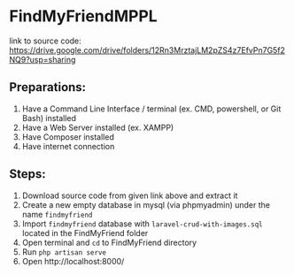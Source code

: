 # FindMyFriendMPPL

link to source code: https://drive.google.com/drive/folders/12Rn3MrztajLM2pZS4z7EfvPn7G5f2NQ9?usp=sharing

## Preparations:
1. Have a Command Line Interface / terminal (ex. CMD, powershell, or Git Bash) installed
2. Have a Web Server installed (ex. XAMPP)
3. Have Composer installed
4. Have internet connection

## Steps:
1. Download source code from given link above and extract it
2. Create a new empty database in mysql (via phpmyadmin) under the name `findmyfriend`
3. Import `findmyfriend` database with `laravel-crud-with-images.sql` located in the FindMyFriend folder
4. Open terminal and `cd` to FindMyFriend directory
5. Run `php artisan serve`
6. Open http://localhost:8000/
